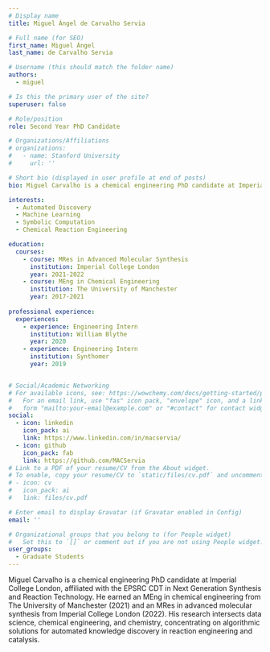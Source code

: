 ```yaml
---
# Display name
title: Miguel Ángel de Carvalho Servia

# Full name (for SEO)
first_name: Miguel Ángel
last_name: de Carvalho Servia

# Username (this should match the folder name)
authors:
  - miguel

# Is this the primary user of the site?
superuser: false

# Role/position
role: Second Year PhD Candidate

# Organizations/Affiliations
# organizations:
#   - name: Stanford University
#     url: ''

# Short bio (displayed in user profile at end of posts)
bio: Miguel Carvalho is a chemical engineering PhD candidate at Imperial College London, affiliated with the EPSRC CDT in Next Generation Synthesis and Reaction Technology. He earned an MEng in chemical engineering from The University of Manchester (2021) and an MRes in advanced molecular synthesis from Imperial College London (2022). His research intersects data science, chemical engineering, and chemistry, concentrating on algorithmic solutions for automated knowledge discovery in reaction engineering and catalysis.

interests:
  - Automated Discovery
  - Machine Learning
  - Symbolic Computation
  - Chemical Reaction Engineering

education:
  courses:
    - course: MRes in Advanced Molecular Synthesis
      institution: Imperial College London
      year: 2021-2022
    - course: MEng in Chemical Engineering
      institution: The University of Manchester 
      year: 2017-2021
   
professional experience:
  experiences:
    - experience: Engineering Intern
      institution: William Blythe
      year: 2020
    - experience: Engineering Intern
      institution: Synthomer
      year: 2019


# Social/Academic Networking
# For available icons, see: https://wowchemy.com/docs/getting-started/page-builder/#icons
#   For an email link, use "fas" icon pack, "envelope" icon, and a link in the
#   form "mailto:your-email@example.com" or "#contact" for contact widget.
social:
  - icon: linkedin
    icon_pack: ai
    link: https://www.linkedin.com/in/macservia/
  - icon: github
    icon_pack: fab
    link: https://github.com/MACServia
# Link to a PDF of your resume/CV from the About widget.
# To enable, copy your resume/CV to `static/files/cv.pdf` and uncomment the lines below.
# - icon: cv
#   icon_pack: ai
#   link: files/cv.pdf

# Enter email to display Gravatar (if Gravatar enabled in Config)
email: ''

# Organizational groups that you belong to (for People widget)
#   Set this to `[]` or comment out if you are not using People widget.
user_groups:
  - Graduate Students
---
```


Miguel Carvalho is a chemical engineering PhD candidate at Imperial College London, affiliated with the EPSRC CDT in Next Generation Synthesis and Reaction Technology. He earned an MEng in chemical engineering from The University of Manchester (2021) and an MRes in advanced molecular synthesis from Imperial College London (2022). His research intersects data science, chemical engineering, and chemistry, concentrating on algorithmic solutions for automated knowledge discovery in reaction engineering and catalysis.
